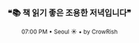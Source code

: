 <div align="center">

<br>

<h3>❝📚 책 읽기 좋은 조용한 저녁입니다❞</h3>

<sub>07:00 PM • Seoul ☀️ • by CrowRish</sub>

<br>

</div>